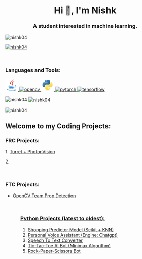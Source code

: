 <h1 align="center">Hi 👋, I'm Nishk</h1>
<h3 align="center">A student interested in machine learning.</h3>

<p align="left"> <img src="https://komarev.com/ghpvc/?username=nishk04&label=Profile%20views&color=0e75b6&style=flat" alt="nishk04" /> </p>

<p align="left"> <a href="https://github.com/ryo-ma/github-profile-trophy"><img src="https://github-profile-trophy.vercel.app/?username=nishk04&theme=onedark" alt="nishk04" /></a> </p>

<p align="left"> <a href="https://twitter.com/" target="blank"><img src="https://img.shields.io/twitter/follow/?logo=twitter&style=for-the-badge" alt="" /></a> </p>

<p align="left">
</p>

<h3 align="left">Languages and Tools:</h3>
<p align="left"> <a href="https://www.java.com" target="_blank" rel="noreferrer"> <img src="https://raw.githubusercontent.com/devicons/devicon/master/icons/java/java-original.svg" alt="java" width="40" height="40"/> </a> <a href="https://opencv.org/" target="_blank" rel="noreferrer"> <img src="https://www.vectorlogo.zone/logos/opencv/opencv-icon.svg" alt="opencv" width="40" height="40"/> </a> <a href="https://www.python.org" target="_blank" rel="noreferrer"> <img src="https://raw.githubusercontent.com/devicons/devicon/master/icons/python/python-original.svg" alt="python" width="40" height="40"/> </a> <a href="https://pytorch.org/" target="_blank" rel="noreferrer"> <img src="https://www.vectorlogo.zone/logos/pytorch/pytorch-icon.svg" alt="pytorch" width="40" height="40"/> </a> <a href="https://www.tensorflow.org" target="_blank" rel="noreferrer"> <img src="https://www.vectorlogo.zone/logos/tensorflow/tensorflow-icon.svg" alt="tensorflow" width="40" height="40"/> </a> </p>

<p><img align="left" src="https://github-readme-stats.vercel.app/api/top-langs?username=nishk04&show_icons=true&locale=en&layout=compact&theme=onedark" alt="nishk04" /></p>

<p>&nbsp;<img align="center" src="https://github-readme-stats.vercel.app/api?username=nishk04&show_icons=true&locale=en&theme=onedark" alt="nishk04" /></p>

<p><img align="center" src="https://github-readme-streak-stats.herokuapp.com/?user=nishk04&theme=onedark" alt="nishk04" /></p>

<h2 align="left">Welcome to my Coding Projects:</h2>
<h3>FRC Projects: </h3>
<p>1. <a href="https://github.com/Nishk04/2022-IAP-Turret">Turret + PhotonVision</a></p>
<p>2. <a href=""></a></p>
<br>
<h3>FTC Projects: </h3>
<ul>
  <li><a href="https://github.com/Nishk04/FTC-OpenCV/tree/main">OpenCV Team Prop Detection</li>
<ul>
<br>
<h3>Python Projects (latest to oldest):</h3>
<ol>
  <li><a href="https://github.com/Nishk04/Shopping-Predictor-Model">Shopping Predictor Model (Scikit + KNN)</li>
  <li><a href="https://github.com/Nishk04/Personal-Voice-Assistant">Personal Voice Assistant (Engine: Chatgpt)</li>
  <li><a href="https://github.com/Nishk04/Speech-To-Text">Speech To Text Converter</li>
  <li><a href="https://github.com/Nishk04/Tic-Tac-Toe-Bot/tree/main">Tic-Tac-Toe AI Bot (Minimax Algorithm)</li>
  <li><a href="https://github.com/Nishk04/Rock-Paper-Scissor/tree/main">Rock-Paper-Scissors Bot</a></li>
</ol>
